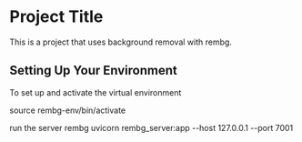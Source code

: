# Project Title

This is a project that uses background removal with rembg.

## Setting Up Your Environment

To set up and activate the virtual environment

source rembg-env/bin/activate

run the server  rembg
uvicorn rembg_server:app --host 127.0.0.1 --port 7001